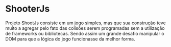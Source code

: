# ShooterJs
Projeto ShootJs consiste em um jogo simples, mas que sua construção teve muito a agregar pelo fato das colisões serem programadas sem a utilização de frameworks ou bibliotecas. Sendo assim um grande desafio manipular o DOM para que a lógica do jogo funcionasse da melhor forma.

